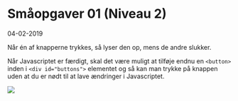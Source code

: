 # Småopgaver 01 (Niveau 2)

04-02-2019

Når én af knapperne trykkes, så lyser den op, mens de andre slukker.

Når Javascriptet er færdigt, skal det være muligt at tilføje endnu en `<button>` inden i `<div id="buttons">` elementet og så kan man trykke på knappen uden at du er nødt til at lave ændringer i Javascriptet.

![](Screenshots/Screenshot_Opgave_01_Niveau2.png)
